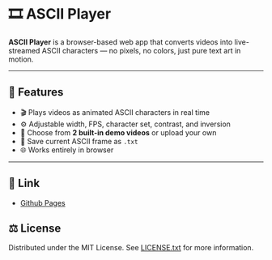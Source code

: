 # 🎞️ ASCII Player

**ASCII Player** is a browser-based web app that converts videos into live-streamed ASCII characters — no pixels, no colors, just pure text art in motion.  

---

## 🚀 Features

- 🎬 Plays videos as animated ASCII characters in real time  
- ⚙️ Adjustable width, FPS, character set, contrast, and inversion  
- 📂 Choose from **2 built-in demo videos** or upload your own  
- 💾 Save current ASCII frame as `.txt`  
- 🌐 Works entirely in browser

---

## 🧩 Link

- [Github Pages](https://whydll.github.io/ascii-player/)

## ⚖️ License

Distributed under the MIT License. See [LICENSE.txt](https://github.com/Whydll/ascii-player/blob/main/LICENSE) for more information.
